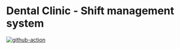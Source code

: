 # Dental Clinic - Shift management system

[![github-action](https://github.com/natilou/dental_clinic/actions/workflows/maven.yml/badge.svg)](https://github.com/natilou/dental_clinic/actions/workflows/maven.yml)